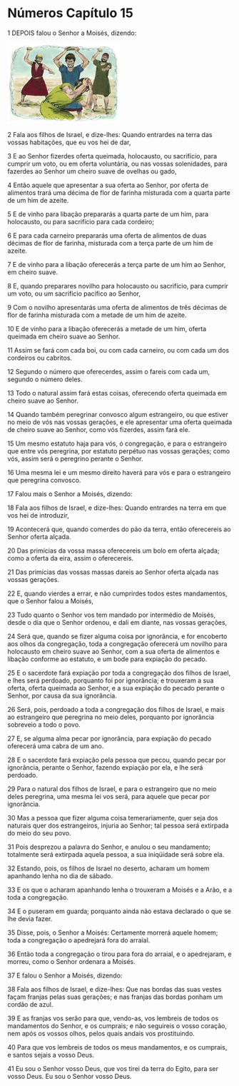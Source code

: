 # Números Capítulo 15

1	DEPOIS falou o Senhor a Moisés, dizendo:

![](.img/04_Nu_15_01_RG.jpg)

2	Fala aos filhos de Israel, e dize-lhes: Quando entrardes na terra das vossas habitações, que eu vos hei de dar,

3	E ao Senhor fizerdes oferta queimada, holocausto, ou sacrifício, para cumprir um voto, ou em oferta voluntária, ou nas vossas solenidades, para fazerdes ao Senhor um cheiro suave de ovelhas ou gado,

4	Então aquele que apresentar a sua oferta ao Senhor, por oferta de alimentos trará uma décima de flor de farinha misturada com a quarta parte de um him de azeite.

5	E de vinho para libação prepararás a quarta parte de um him, para holocausto, ou para sacrifício para cada cordeiro;

6	E para cada carneiro prepararás uma oferta de alimentos de duas décimas de flor de farinha, misturada com a terça parte de um him de azeite.

7	E de vinho para a libação oferecerás a terça parte de um him ao Senhor, em cheiro suave.

8	E, quando preparares novilho para holocausto ou sacrifício, para cumprir um voto, ou um sacrifício pacífico ao Senhor,

9	Com o novilho apresentarás uma oferta de alimentos de três décimas de flor de farinha misturada com a metade de um him de azeite.

10	E de vinho para a libação oferecerás a metade de um him, oferta queimada em cheiro suave ao Senhor.

11	Assim se fará com cada boi, ou com cada carneiro, ou com cada um dos cordeiros ou cabritos.

12	Segundo o número que oferecerdes, assim o fareis com cada um, segundo o número deles.

13	Todo o natural assim fará estas coisas, oferecendo oferta queimada em cheiro suave ao Senhor.

14	Quando também peregrinar convosco algum estrangeiro, ou que estiver no meio de vós nas vossas gerações, e ele apresentar uma oferta queimada de cheiro suave ao Senhor, como vós fizerdes, assim fará ele.

15	Um mesmo estatuto haja para vós, ó congregação, e para o estrangeiro que entre vós peregrina, por estatuto perpétuo nas vossas gerações; como vós, assim será o peregrino perante o Senhor.

16	Uma mesma lei e um mesmo direito haverá para vós e para o estrangeiro que peregrina convosco.

17	Falou mais o Senhor a Moisés, dizendo:

18	Fala aos filhos de Israel, e dize-lhes: Quando entrardes na terra em que vos hei de introduzir,

19	Acontecerá que, quando comerdes do pão da terra, então oferecereis ao Senhor oferta alçada.

20	Das primícias da vossa massa oferecereis um bolo em oferta alçada; como a oferta da eira, assim o oferecereis.

21	Das primícias das vossas massas dareis ao Senhor oferta alçada nas vossas gerações.

22	E, quando vierdes a errar, e não cumprirdes todos estes mandamentos, que o Senhor falou a Moisés,

23	Tudo quanto o Senhor vos tem mandado por intermédio de Moisés, desde o dia que o Senhor ordenou, e dali em diante, nas vossas gerações,

24	Será que, quando se fizer alguma coisa por ignorância, e for encoberto aos olhos da congregação, toda a congregação oferecerá um novilho para holocausto em cheiro suave ao Senhor, com a sua oferta de alimentos e libação conforme ao estatuto, e um bode para expiação do pecado.

25	E o sacerdote fará expiação por toda a congregação dos filhos de Israel, e lhes será perdoado, porquanto foi por ignorância; e trouxeram a sua oferta, oferta queimada ao Senhor, e a sua expiação do pecado perante o Senhor, por causa da sua ignorância.

26	Será, pois, perdoado a toda a congregação dos filhos de Israel, e mais ao estrangeiro que peregrina no meio deles, porquanto por ignorância sobreveio a todo o povo.

27	E, se alguma alma pecar por ignorância, para expiação do pecado oferecerá uma cabra de um ano.

28	E o sacerdote fará expiação pela pessoa que pecou, quando pecar por ignorância, perante o Senhor, fazendo expiação por ela, e lhe será perdoado.

29	Para o natural dos filhos de Israel, e para o estrangeiro que no meio deles peregrina, uma mesma lei vos será, para aquele que pecar por ignorância.

30	Mas a pessoa que fizer alguma coisa temerariamente, quer seja dos naturais quer dos estrangeiros, injuria ao Senhor; tal pessoa será extirpada do meio do seu povo.

31	Pois desprezou a palavra do Senhor, e anulou o seu mandamento; totalmente será extirpada aquela pessoa, a sua iniqüidade será sobre ela.

32	Estando, pois, os filhos de Israel no deserto, acharam um homem apanhando lenha no dia de sábado.

33	E os que o acharam apanhando lenha o trouxeram a Moisés e a Arão, e a toda a congregação.

34	E o puseram em guarda; porquanto ainda não estava declarado o que se lhe devia fazer.

35	Disse, pois, o Senhor a Moisés: Certamente morrerá aquele homem; toda a congregação o apedrejará fora do arraial.

36	Então toda a congregação o tirou para fora do arraial, e o apedrejaram, e morreu, como o Senhor ordenara a Moisés.

37	E falou o Senhor a Moisés, dizendo:

38	Fala aos filhos de Israel, e dize-lhes: Que nas bordas das suas vestes façam franjas pelas suas gerações; e nas franjas das bordas ponham um cordão de azul.

39	E as franjas vos serão para que, vendo-as, vos lembreis de todos os mandamentos do Senhor, e os cumprais; e não seguireis o vosso coração, nem após os vossos olhos, pelos quais andais vos prostituindo.

40	Para que vos lembreis de todos os meus mandamentos, e os cumprais, e santos sejais a vosso Deus.

41	Eu sou o Senhor vosso Deus, que vos tirei da terra do Egito, para ser vosso Deus. Eu sou o Senhor vosso Deus.

